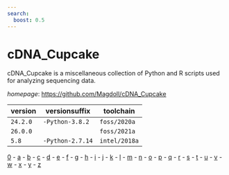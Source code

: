 ```yaml
---
search:
  boost: 0.5
---
```

# cDNA_Cupcake

cDNA_Cupcake is a miscellaneous collection of Python and R scripts used for analyzing sequencing data.

*homepage*: <https://github.com/Magdoll/cDNA_Cupcake>

version | versionsuffix | toolchain
--------|---------------|----------
``24.2.0`` | ``-Python-3.8.2`` | ``foss/2020a``
``26.0.0`` |  | ``foss/2021a``
``5.8`` | ``-Python-2.7.14`` | ``intel/2018a``

[0](../0/index.md) - [a](../a/index.md) - [b](../b/index.md) - [c](../c/index.md) - [d](../d/index.md) - [e](../e/index.md) - [f](../f/index.md) - [g](../g/index.md) - [h](../h/index.md) - [i](../i/index.md) - [j](../j/index.md) - [k](../k/index.md) - [l](../l/index.md) - [m](../m/index.md) - [n](../n/index.md) - [o](../o/index.md) - [p](../p/index.md) - [q](../q/index.md) - [r](../r/index.md) - [s](../s/index.md) - [t](../t/index.md) - [u](../u/index.md) - [v](../v/index.md) - [w](../w/index.md) - [x](../x/index.md) - [y](../y/index.md) - [z](../z/index.md)

